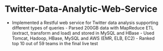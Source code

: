 Twitter-Data-Analytic-Web-Service
=================================

- Implemented a Restful web service for Twitter data analysis supporting different types of queries - Parsed 200GB data with MapReduce ETL (extract, transform and load) and stored in MySQL and HBase - Used Tomcat, Hadoop, HBase, MySQL and AWS (EMR, ELB, EC2) - Ranked top 10 out of 59 teams in the final live test 

